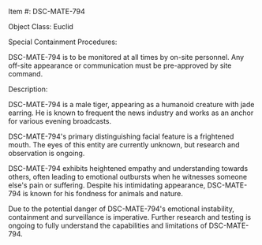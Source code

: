 Item #: DSC-MATE-794

Object Class: Euclid

Special Containment Procedures:

DSC-MATE-794 is to be monitored at all times by on-site personnel. Any off-site appearance or communication must be pre-approved by site command.

Description:

DSC-MATE-794 is a male tiger, appearing as a humanoid creature with jade earring. He is known to frequent the news industry and works as an anchor for various evening broadcasts.

DSC-MATE-794's primary distinguishing facial feature is a frightened mouth. The eyes of this entity are currently unknown, but research and observation is ongoing.

DSC-MATE-794 exhibits heightened empathy and understanding towards others, often leading to emotional outbursts when he witnesses someone else's pain or suffering. Despite his intimidating appearance, DSC-MATE-794 is known for his fondness for animals and nature.

Due to the potential danger of DSC-MATE-794's emotional instability, containment and surveillance is imperative. Further research and testing is ongoing to fully understand the capabilities and limitations of DSC-MATE-794.